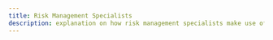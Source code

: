 ```yaml
---
title: Risk Management Specialists
description: explanation on how risk management specialists make use of surveilr.
---
```

